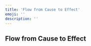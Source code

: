 ```yaml
---
title: 'Flow from Cause to Effect'
emoji: ''
description: ''
---
```


<section class="hero">

# Flow from Cause to Effect

</section>
